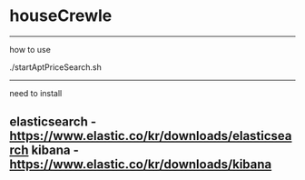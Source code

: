 # houseCrewle

----------------------
how to use

./startAptPriceSearch.sh


----------------------
need to install

elasticsearch  - https://www.elastic.co/kr/downloads/elasticsearch 
kibana    -  https://www.elastic.co/kr/downloads/kibana
-----------------------






